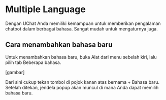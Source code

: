 # Multiple Language

Dengan UChat Anda memiliki kemampuan untuk memberikan pengalaman chatbot dalam berbagai bahasa. Sangat mudah untuk mengaturnya juga.

## Cara menambahkan bahasa baru
Untuk menambahkan bahasa baru, buka Alat dari menu sebelah kiri, lalu pilih tab Beberapa bahasa.

[gambar]

Dari sini cukup tekan tombol di pojok kanan atas bernama + Bahasa baru. Setelah ditekan, jendela popup akan muncul di mana Anda dapat memilih bahasa baru.


